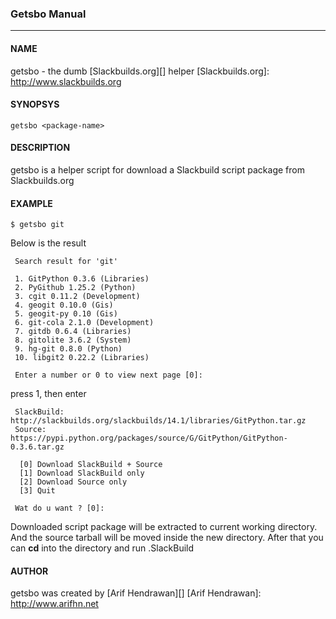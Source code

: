 ### Getsbo Manual
- - -

#### NAME
getsbo - the dumb [Slackbuilds.org][] helper
[Slackbuilds.org]: <http://www.slackbuilds.org>

#### SYNOPSYS
`getsbo <package-name>`

#### DESCRIPTION
getsbo is a helper script for download a Slackbuild script package from Slackbuilds.org

#### EXAMPLE
`$ getsbo git`

Below is the result

     Search result for 'git'
     
     1. GitPython 0.3.6 (Libraries)
     2. PyGithub 1.25.2 (Python)
     3. cgit 0.11.2 (Development)
     4. geogit 0.10.0 (Gis)
     5. geogit-py 0.10 (Gis)
     6. git-cola 2.1.0 (Development)
     7. gitdb 0.6.4 (Libraries)
     8. gitolite 3.6.2 (System)
     9. hg-git 0.8.0 (Python)
     10. libgit2 0.22.2 (Libraries)
     
     Enter a number or 0 to view next page [0]:

press 1, then enter

     SlackBuild: http://slackbuilds.org/slackbuilds/14.1/libraries/GitPython.tar.gz
     Source: https://pypi.python.org/packages/source/G/GitPython/GitPython-0.3.6.tar.gz
     
      [0] Download SlackBuild + Source
      [1] Download SlackBuild only
      [2] Download Source only
      [3] Quit
     
     Wat do u want ? [0]: 

Downloaded script package will be extracted to current working directory. And the source tarball will be moved inside the new directory. After that you can **cd** into the directory and run <package-name>.SlackBuild

#### AUTHOR
getsbo was created by [Arif Hendrawan][]
[Arif Hendrawan]: <http://www.arifhn.net>
